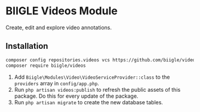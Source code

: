 # BIIGLE Videos Module

Create, edit and explore video annotations.

## Installation

```bash
composer config repositories.videos vcs https://github.com/biigle/videos
composer require biigle/videos
```

1. Add `Biigle\Modules\Video\VideoServiceProvider::class` to the `providers` array in `config/app.php`.
2. Run `php artisan videos:publish` to refresh the public assets of this package. Do this for every update of the package.
3. Run `php artisan migrate` to create the new database tables.
